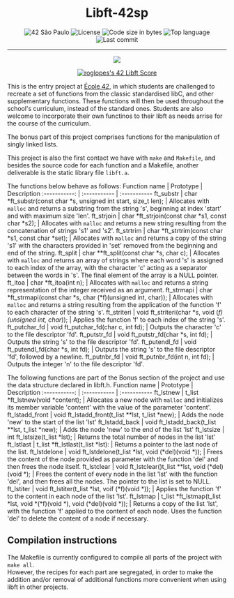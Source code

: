 
<div align = center>

# Libft-42sp

![42 São Paulo](https://img.shields.io/badge/42-SP-1E2952)
![License](https://img.shields.io/github/license/mendes-jv/libft?color=dark-green)
![Code size in bytes](https://img.shields.io/github/languages/code-size/mendes-jv/libft?color=dark-green)
![Top language](https://img.shields.io/github/languages/top/mendes-jv/libft?color=dark-green)
![Last commit](https://img.shields.io/github/last-commit/mendes-jv/libft?color=dark-green)
</div>

---

<div align = center>

![](https://game.42sp.org.br/static/assets/achievements/libftm.png)

[![roglopes's 42 Libft Score](https://badge42.vercel.app/api/v2/clljwl4dk005408mn48ta77wy/project/3196037)](https://github.com/JaeSeoKim/badge42)

</div>

This is the entry project at [École 42](https://www.youtube.com/watch?v=GDHhpy9ANpk&ab_channel=42TheNetwork), in which students are challenged to recreate a set of functions from the classic standardised libC, and other supplementary functions. These functions will then be used throughout the school's curriculum, instead of the standard ones. Students are also welcome to incorporate their own functinos to their libft as needs arrise for the course of the curriculum.

The bonus part of this project comprises functions for the manipulation of singly linked lists.

This project is also the first contact we have with `make` and `Makefile`, and besides the source code for each function and a Makefile, another deliverable is the static library file `libft.a`.

The functions below behave as follows:
Function name | Prototype | Description
:-----------: | :----------- | :-----------
ft_substr | char *ft_substr(const char *s, unsigned int start, size_t len); | Allocates with `malloc` and returns a substring from the string 's', beginning at index 'start' and with maximum size 'len'.
ft_strjoin | char *ft_strjoin(const char *s1, const char *s2); | Allocates with ``malloc`` and returns a new string resulting from the concatenation of strings 's1' and 's2'.
ft_strtrim | char *ft_strtrim(const char *s1, const char *set); | Allocates with `malloc` and returns a copy of the string 's1' with the characters provided in 'set' removed from the beginning and end of the string.
ft_split | char **ft_split(const char *s, char c); | Allocates with `malloc` and returns an array of strings where each word 's' is assigned to each index of the array, with the character 'c' acting as a separator between the words in 's'. The final element of the array is a NULL pointer.
ft_itoa | char *ft_itoa(int n); | Allocates with `malloc` and returns a string representation of the integer received as an argument.
ft_strmapi | char *ft_strmapi(const char *s, char (*f)(unsigned int, char)); | Allocates with `malloc` and returns a string resulting from the application of the function 'f' to each character of the string 's'.
ft_striteri | void ft_striteri(char *s, void (*f)(unsigned int, char*)); | Applies the function 'f' to each index of the string 's'.
ft_putchar_fd | void ft_putchar_fd(char c, int fd); | Outputs the character 'c' to the file descriptor 'fd'.
ft_putstr_fd | void ft_putstr_fd(char *s, int fd); | Outputs the string 's' to the file descriptor 'fd'.
ft_putendl_fd | void ft_putendl_fd(char *s, int fd); | Outputs the string 's' to the file descriptor 'fd', followed by a newline.
ft_putnbr_fd | void ft_putnbr_fd(int n, int fd); | Outputs the integer 'n' to the file descriptor 'fd'.

The following functions are part of the Bonus section of the project and use the data structure declared in libft.h.
Function name | Prototype | Description
:-----------: | :----------- | :-----------
ft_lstnew | t_list *ft_lstnew(void *content); | Allocates a new node with `malloc` and initializes its member variable 'content' with the value of the parameter 'content'.
ft_lstadd_front | void ft_lstadd_front(t_list **lst, t_list *new); | Adds the node 'new' to the start of the list 'lst'
ft_lstadd_back | void ft_lstadd_back(t_list **lst, t_list *new); | Adds the node 'new' to the end of the list 'lst'
ft_lstsize | int ft_lstsize(t_list *lst); | Returns the total number of nodes in the list 'lst'
ft_lstlast | t_list *ft_lstlast(t_list *lst): | Returns a pointer to the last node of the list.
ft_lstdelone | void ft_lstdelone(t_list *lst, void (*del)(void *)); | Frees the content of the node provided as parameter with the function 'del' and then frees the node itself.
ft_lstclear | void ft_lstclear()t_list **lst, void (*del)(void *); | Frees the content of every node in the list 'lst' with the function 'del', and then frees all the nodes. The pointer to the list is set to NULL.
ft_lstiter | void ft_lstiter(t_list *lst, voif (*f)(void *)); | Applies the function 'f' to the content in each node of the list 'lst'.
ft_lstmap | t_list *ft_lstmap(t_list *lst, void *(*f)(void *), void (*del)(void *)); | Returns a copy of the list 'lst', with the function 'f' applied to the content of each node. Uses the function 'del' to delete the content of a node if necessary.

## Compilation instructions
The Makefile is currently configured to compile all parts of the project with `make all`. \
However, the recipes for each part are segregated, in order to make the addition and/or removal of additional functions more convenient when using libft in other projects.

